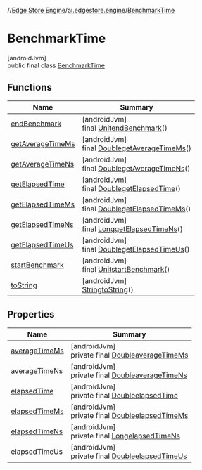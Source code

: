 //[Edge Store Engine](../../../index.md)/[ai.edgestore.engine](../index.md)/[BenchmarkTime](index.md)

# BenchmarkTime

[androidJvm]\
public final class [BenchmarkTime](index.md)

## Functions

| Name | Summary |
|---|---|
| [endBenchmark](end-benchmark.md) | [androidJvm]<br>final [Unit](https://kotlinlang.org/api/latest/jvm/stdlib/kotlin/-unit/index.html)[endBenchmark](end-benchmark.md)() |
| [getAverageTimeMs](get-average-time-ms.md) | [androidJvm]<br>final [Double](https://developer.android.com/reference/kotlin/java/lang/Double.html)[getAverageTimeMs](get-average-time-ms.md)() |
| [getAverageTimeNs](get-average-time-ns.md) | [androidJvm]<br>final [Double](https://developer.android.com/reference/kotlin/java/lang/Double.html)[getAverageTimeNs](get-average-time-ns.md)() |
| [getElapsedTime](get-elapsed-time.md) | [androidJvm]<br>final [Double](https://developer.android.com/reference/kotlin/java/lang/Double.html)[getElapsedTime](get-elapsed-time.md)() |
| [getElapsedTimeMs](get-elapsed-time-ms.md) | [androidJvm]<br>final [Double](https://developer.android.com/reference/kotlin/java/lang/Double.html)[getElapsedTimeMs](get-elapsed-time-ms.md)() |
| [getElapsedTimeNs](get-elapsed-time-ns.md) | [androidJvm]<br>final [Long](https://developer.android.com/reference/kotlin/java/lang/Long.html)[getElapsedTimeNs](get-elapsed-time-ns.md)() |
| [getElapsedTimeUs](get-elapsed-time-us.md) | [androidJvm]<br>final [Double](https://developer.android.com/reference/kotlin/java/lang/Double.html)[getElapsedTimeUs](get-elapsed-time-us.md)() |
| [startBenchmark](start-benchmark.md) | [androidJvm]<br>final [Unit](https://kotlinlang.org/api/latest/jvm/stdlib/kotlin/-unit/index.html)[startBenchmark](start-benchmark.md)() |
| [toString](to-string.md) | [androidJvm]<br>[String](https://developer.android.com/reference/kotlin/java/lang/String.html)[toString](to-string.md)() |

## Properties

| Name | Summary |
|---|---|
| [averageTimeMs](index.md#-1958684913%2FProperties%2F-89531115) | [androidJvm]<br>private final [Double](https://developer.android.com/reference/kotlin/java/lang/Double.html)[averageTimeMs](index.md#-1958684913%2FProperties%2F-89531115) |
| [averageTimeNs](index.md#-997070896%2FProperties%2F-89531115) | [androidJvm]<br>private final [Double](https://developer.android.com/reference/kotlin/java/lang/Double.html)[averageTimeNs](index.md#-997070896%2FProperties%2F-89531115) |
| [elapsedTime](index.md#-365147882%2FProperties%2F-89531115) | [androidJvm]<br>private final [Double](https://developer.android.com/reference/kotlin/java/lang/Double.html)[elapsedTime](index.md#-365147882%2FProperties%2F-89531115) |
| [elapsedTimeMs](index.md#1974122448%2FProperties%2F-89531115) | [androidJvm]<br>private final [Double](https://developer.android.com/reference/kotlin/java/lang/Double.html)[elapsedTimeMs](index.md#1974122448%2FProperties%2F-89531115) |
| [elapsedTimeNs](index.md#-1359230831%2FProperties%2F-89531115) | [androidJvm]<br>private final [Long](https://developer.android.com/reference/kotlin/java/lang/Long.html)[elapsedTimeNs](index.md#-1359230831%2FProperties%2F-89531115) |
| [elapsedTimeUs](index.md#1077099992%2FProperties%2F-89531115) | [androidJvm]<br>private final [Double](https://developer.android.com/reference/kotlin/java/lang/Double.html)[elapsedTimeUs](index.md#1077099992%2FProperties%2F-89531115) |
